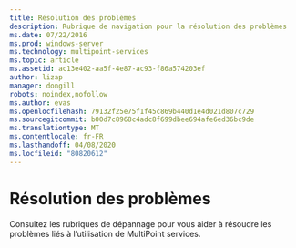 ```yaml
---
title: Résolution des problèmes
description: Rubrique de navigation pour la résolution des problèmes
ms.date: 07/22/2016
ms.prod: windows-server
ms.technology: multipoint-services
ms.topic: article
ms.assetid: ac13e402-aa5f-4e87-ac93-f86a574203ef
author: lizap
manager: dongill
robots: noindex,nofollow
ms.author: evas
ms.openlocfilehash: 79132f25e75f1f45c869b440d1e4d021d807c729
ms.sourcegitcommit: b00d7c8968c4adc8f699dbee694afe6ed36bc9de
ms.translationtype: MT
ms.contentlocale: fr-FR
ms.lasthandoff: 04/08/2020
ms.locfileid: "80820612"
---
```

# <a name="troubleshooting"></a>Résolution des problèmes
Consultez les rubriques de dépannage pour vous aider à résoudre les problèmes liés à l’utilisation de MultiPoint services.  